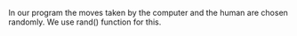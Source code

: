 In our program the moves taken by the computer and the human are chosen randomly. We use rand() function for this.
